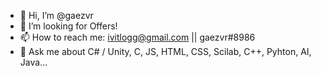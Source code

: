 - 👋 Hi, I’m @gaezvr
- 💞️ I’m looking for Offers!
- 📫 How to reach me: ivitlogg@gmail.com || gaezvr#8986
- 💬 Ask me about C# / Unity, C, JS, HTML, CSS, Scilab, C++, Pyhton, AI, Java...



<!---
gaezvr/gaezvr is a ✨ special ✨ repository because its `README.md` (this file) appears on your GitHub profile.
You can click the Preview link to take a look at your changes.
--->

